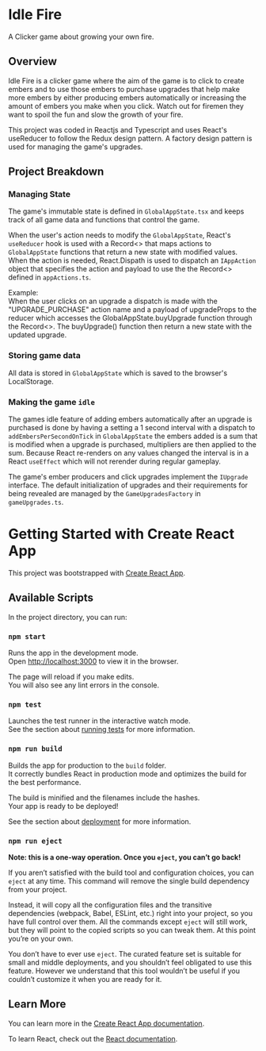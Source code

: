 # Idle Fire

A Clicker game about growing your own fire.

## Overview
Idle Fire is a clicker game where the aim of the game is to click to create embers and to use those embers to purchase upgrades that help make more embers by either producing embers automatically or increasing the amount of embers you make when you click. Watch out for firemen they want to spoil the fun and slow the growth of your fire.

This project was coded in Reactjs and Typescript and uses React's useReducer to follow the Redux design pattern. A factory design pattern is used for managing the game's upgrades.

## Project Breakdown
### Managing State
The game's immutable state is defined in `GlobalAppState.tsx` and keeps track of all game data and functions that control the game.

When the user's action needs to modify the `GlobalAppState`, React's `useReducer` hook is used with a Record<> that maps actions to `GlobalAppState` functions that return a new state with modified values. When the action is needed, React.Dispath is used to dispatch an `IAppAction` object that specifies the action and payload to use the the Record<> defined in `appActions.ts`.

Example: \
When the user clicks on an upgrade a dispatch is made with the "UPGRADE_PURCHASE" action name and a payload of upgradeProps to the reducer which accesses the GlobalAppState.buyUpgrade function through the Record<>. The buyUpgrade() function then return a new state with the updated upgrade.

### Storing game data
All data is stored in `GlobalAppState` which is saved to the browser's LocalStorage.

### Making the game ``idle``
The games idle feature of adding embers automatically after an upgrade is purchased is done by having a setting a 1 second interval with a dispatch to `addEmbersPerSecondOnTick` in `GlobalAppState` the embers added is a sum that is modified when a upgrade is purchased, multipliers are then applied to the sum.
Because React re-renders on any values changed the interval is in a React `useEffect` which will not rerender during regular gameplay.

The game's ember producers and click upgrades implement the `IUpgrade` interface. The default initialization of upgrades and their requirements for being revealed are managed by the `GameUpgradesFactory` in `gameUpgrades.ts`.

# Getting Started with Create React App

This project was bootstrapped with [Create React App](https://github.com/facebook/create-react-app).

## Available Scripts

In the project directory, you can run:

### `npm start`

Runs the app in the development mode.\
Open [http://localhost:3000](http://localhost:3000) to view it in the browser.

The page will reload if you make edits.\
You will also see any lint errors in the console.

### `npm test`

Launches the test runner in the interactive watch mode.\
See the section about [running tests](https://facebook.github.io/create-react-app/docs/running-tests) for more information.

### `npm run build`

Builds the app for production to the `build` folder.\
It correctly bundles React in production mode and optimizes the build for the best performance.

The build is minified and the filenames include the hashes.\
Your app is ready to be deployed!

See the section about [deployment](https://facebook.github.io/create-react-app/docs/deployment) for more information.

### `npm run eject`

**Note: this is a one-way operation. Once you `eject`, you can’t go back!**

If you aren’t satisfied with the build tool and configuration choices, you can `eject` at any time. This command will remove the single build dependency from your project.

Instead, it will copy all the configuration files and the transitive dependencies (webpack, Babel, ESLint, etc.) right into your project, so you have full control over them. All the commands except `eject` will still work, but they will point to the copied scripts so you can tweak them. At this point you’re on your own.

You don’t have to ever use `eject`. The curated feature set is suitable for small and middle deployments, and you shouldn’t feel obligated to use this feature. However we understand that this tool wouldn’t be useful if you couldn’t customize it when you are ready for it.

## Learn More

You can learn more in the [Create React App documentation](https://facebook.github.io/create-react-app/docs/getting-started).

To learn React, check out the [React documentation](https://reactjs.org/).
